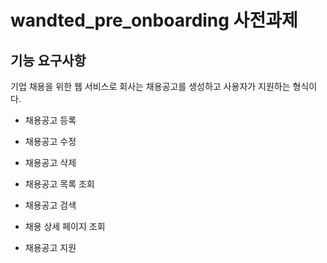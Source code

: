 # wandted_pre_onboarding 사전과제
## 기능 요구사항
기업 채용을 위한 웹 서비스로 회사는 채용공고를 생성하고 사용자가 지원하는 형식이다.

- 채용공고 등록

- 채용공고 수정

- 채용공고 삭제

- 채용공고 목록 조회

- 채용공고 검색

- 채용 상세 페이지 조회

- 채용공고 지원